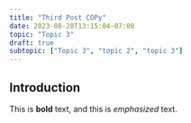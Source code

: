 ```yaml
---
title: "Third Post COPy"
date: 2023-08-28T13:15:04-07:00
topic: "Topic 3"
draft: true
subtopic: ["Topic 3", "topic 2", "topic 3"]
---
```

## Introduction

This is **bold** text, and this is *emphasized* text.